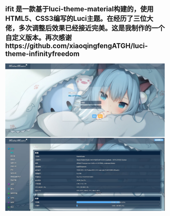ifit 是一款基于luci-theme-material构建的，使用HTML5、CSS3编写的Luci主题。在经历了三位大佬，多次调整后效果已经接近完美。这是我制作的一个自定义版本。再次感谢https://github.com/xiaoqingfengATGH/luci-theme-infinityfreedom
----------------
![](screenshots/Login.jpg)
![](screenshots/Status.jpg)
